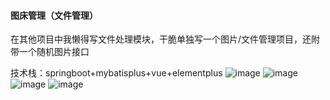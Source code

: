 #### 图床管理（文件管理）

在其他项目中我懒得写文件处理模块，干脆单独写一个图片/文件管理项目，还附带一个随机图片接口

技术栈：springboot+mybatisplus+vue+elementplus
![image](https://github.com/ZhilengRefrigeration/figurebed/assets/64354381/fffed313-f9ba-4065-859e-e9ecc21880bc)
![image](https://github.com/ZhilengRefrigeration/figurebed/assets/64354381/e771e000-6b25-4e71-812f-a7890af81eca)
![image](https://github.com/ZhilengRefrigeration/figurebed/assets/64354381/013f1aea-837c-49cb-8f75-5787e7171666)
![image](https://github.com/ZhilengRefrigeration/figurebed/assets/64354381/f3aa1dca-e0c4-40bd-a9eb-d396f6198f89)
